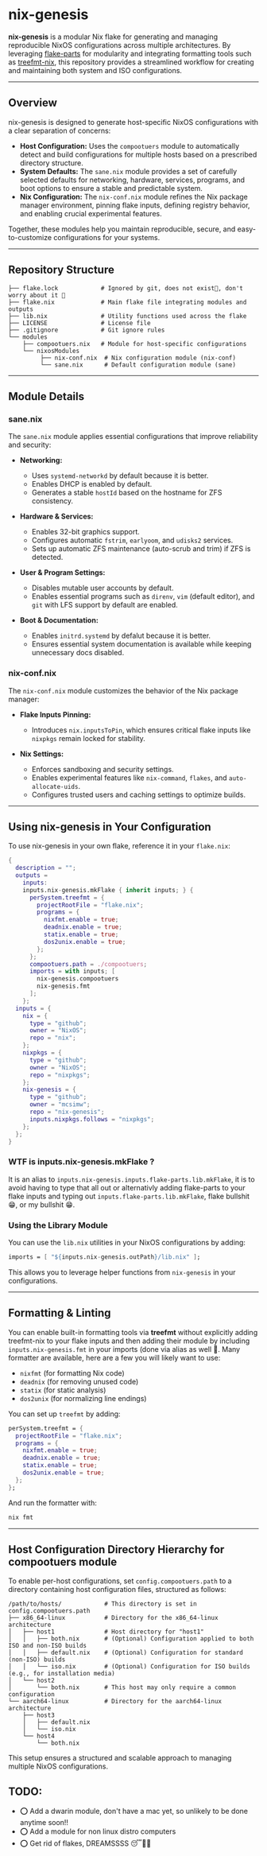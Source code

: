 # nix-genesis

**nix-genesis** is a modular Nix flake for generating and managing reproducible NixOS configurations across multiple architectures. By leveraging [flake-parts](https://github.com/hercules-ci/flake-parts) for modularity and integrating formatting tools such as [treefmt-nix](https://github.com/numtide/treefmt-nix), this repository provides a streamlined workflow for creating and maintaining both system and ISO configurations.

---

## Overview

nix-genesis is designed to generate host-specific NixOS configurations with a clear separation of concerns:

- **Host Configuration:** Uses the `compootuers` module to automatically detect and build configurations for multiple hosts based on a prescribed directory structure.
- **System Defaults:** The `sane.nix` module provides a set of carefully selected defaults for networking, hardware, services, programs, and boot options to ensure a stable and predictable system.
- **Nix Configuration:** The `nix-conf.nix` module refines the Nix package manager environment, pinning flake inputs, defining registry behavior, and enabling crucial experimental features.

Together, these modules help you maintain reproducible, secure, and easy-to-customize configurations for your systems.

---

## Repository Structure

```
├── flake.lock            # Ignored by git, does not exist🙂, don't worry about it 🙂 
├── flake.nix             # Main flake file integrating modules and outputs
├── lib.nix               # Utility functions used across the flake
├── LICENSE               # License file
├── .gitignore            # Git ignore rules
└── modules
    ├── compootuers.nix   # Module for host-specific configurations
    └── nixosModules
         ├── nix-conf.nix  # Nix configuration module (nix-conf)
         └── sane.nix      # Default configuration module (sane)
```

---

## Module Details

### sane.nix

The `sane.nix` module applies essential configurations that improve reliability and security:

- **Networking:**

  - Uses `systemd-networkd` by default because it is better.
  - Enables  DHCP is enabled by default.
  - Generates a stable `hostId` based on the hostname for ZFS consistency.

- **Hardware & Services:**

  - Enables 32-bit graphics support.
  - Configures automatic `fstrim`, `earlyoom`, and `udisks2` services.
  - Sets up automatic ZFS maintenance (auto-scrub and trim) if ZFS is detected.

- **User & Program Settings:**

  - Disables mutable user accounts by default.
  - Enables essential programs such as `direnv`, `vim` (default editor), and `git` with LFS support by default are enabled.

- **Boot & Documentation:**

  - Enables `initrd.systemd` by defalut  because it is better. 
  - Ensures essential system documentation is available while keeping unnecessary docs disabled.

### nix-conf.nix

The `nix-conf.nix` module customizes the behavior of the Nix package manager:

- **Flake Inputs Pinning:**

  - Introduces `nix.inputsToPin`, which ensures critical flake inputs like `nixpkgs` remain locked for stability.

- **Nix Settings:**

  - Enforces sandboxing and security settings.
  - Enables experimental features like `nix-command`, `flakes`, and `auto-allocate-uids`.
  - Configures trusted users and caching settings to optimize builds.

---

## Using nix-genesis in Your Configuration

To use nix-genesis in your own flake, reference it in your `flake.nix`:

```nix
{
  description = "";
  outputs =
    inputs:
    inputs.nix-genesis.mkFlake { inherit inputs; } {
      perSystem.treefmt = {
        projectRootFile = "flake.nix";
        programs = {
          nixfmt.enable = true;
          deadnix.enable = true;
          statix.enable = true;
          dos2unix.enable = true;
        };
      };
      compootuers.path = ./compootuers;
      imports = with inputs; [
        nix-genesis.compootuers
        nix-genesis.fmt
      ];
    };
  inputs = {
    nix = {
      type = "github";
      owner = "NixOS";
      repo = "nix";
    };
    nixpkgs = {
      type = "github";
      owner = "NixOS";
      repo = "nixpkgs";
    };
    nix-genesis = {
      type = "github";
      owner = "mcsimw";
      repo = "nix-genesis";
      inputs.nixpkgs.follows = "nixpkgs";
    };
  };
}
```

### WTF is inputs.nix-genesis.mkFlake ?
It is an alias to `inputs.nix-genesis.inputs.flake-parts.lib.mkFlake`, it is to avoid having to type that all out or alternativly adding  flake-parts to your flake inputs  and typing out `inputs.flake-parts.lib.mkFlake`, flake bullshit 😁, or my bullshit 😁.


### Using the Library Module

You can use the `lib.nix` utilities in your NixOS configurations by adding:

```nix
imports = [ "${inputs.nix-genesis.outPath}/lib.nix" ];
```

This allows you to leverage helper functions from `nix-genesis` in your configurations.

---

## Formatting & Linting

You can enable built-in formatting tools via **treefmt** without explicitly adding treefmt-nix to your flake inputs and then adding their module by including `inputs.nix-genesis.fmt` in your imports (done via alias as well 🥲. Many formatter are available, here are a few you will likely want to use:

- `nixfmt` (for formatting Nix code)
- `deadnix` (for removing unused code)
- `statix` (for static analysis)
- `dos2unix` (for normalizing line endings)

You can set up `treefmt` by adding:

```nix
perSystem.treefmt = {
  projectRootFile = "flake.nix";
  programs = {
    nixfmt.enable = true;
    deadnix.enable = true;
    statix.enable = true;
    dos2unix.enable = true;
  };
};
```

And run the formatter with:

```bash
nix fmt
```

---

## Host Configuration Directory Hierarchy for compootuers module

To enable per-host configurations, set `config.compootuers.path` to a directory containing host configuration files, structured as follows:

```
/path/to/hosts/            # This directory is set in config.compootuers.path
├── x86_64-linux           # Directory for the x86_64-linux architecture
│   ├── host1              # Host directory for "host1"
│   │   ├── both.nix       # (Optional) Configuration applied to both ISO and non-ISO builds
│   │   ├── default.nix    # (Optional) Configuration for standard (non-ISO) builds
│   │   └── iso.nix        # (Optional) Configuration for ISO builds (e.g., for installation media)
│   └── host2
│       └── both.nix       # This host may only require a common configuration
└── aarch64-linux          # Directory for the aarch64-linux architecture
    ├── host3
    │   ├── default.nix
    │   └── iso.nix
    └── host4
        └── both.nix
```

This setup ensures a structured and scalable approach to managing multiple NixOS configurations.

## TODO:
- ⭕ Add a dwarin module, don't have a mac yet, so unlikely to be done anytime soon!!
- ⭕ Add a module for non linux distro computers
- ⭕ Get rid of flakes, DREAMSSSS 😴💭🤤

